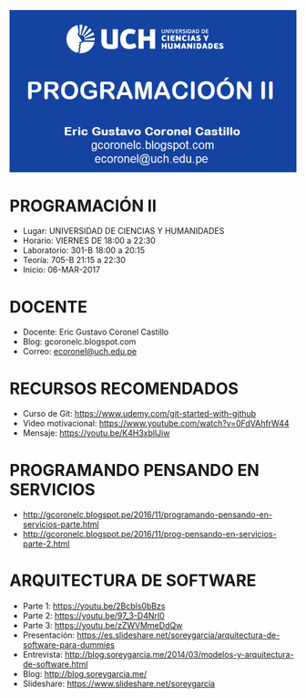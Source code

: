 ![PROGRAMACIÓN II](https://raw.githubusercontent.com/gcoronelc/UCH_PROG-II_2017-1/master/uch_prog2_2017_1.png)

# PROGRAMACIÓN II

- Lugar: UNIVERSIDAD DE CIENCIAS Y HUMANIDADES
- Horario: VIERNES DE 18:00 a 22:30
- Laboratorio: 301-B 18:00 a 20:15
- Teoría: 705-B 21:15 a 22:30
- Inicio: 06-MAR-2017


# DOCENTE

- Docente: Eric Gustavo Coronel Castillo
- Blog: gcoronelc.blogspot.com
- Correo: ecoronel@uch.edu.pe

# RECURSOS RECOMENDADOS

- Curso de Git: https://www.udemy.com/git-started-with-github
- Video motivacional: https://www.youtube.com/watch?v=0FdVAhfrW44
- Mensaje: https://youtu.be/K4H3xbllJiw

# PROGRAMANDO PENSANDO EN SERVICIOS

- http://gcoronelc.blogspot.pe/2016/11/programando-pensando-en-servicios-parte.html
- http://gcoronelc.blogspot.pe/2016/11/prog-pensando-en-servicios-parte-2.html


# ARQUITECTURA DE SOFTWARE

- Parte 1: https://youtu.be/2Bcbls0bBzs
- Parte 2: https://youtu.be/97_3-D4NrI0
- Parte 3: https://youtu.be/zZWVMmeDdQw
- Presentación: https://es.slideshare.net/soreygarcia/arquitectura-de-software-para-dummies
- Entrevista: http://blog.soreygarcia.me/2014/03/modelos-y-arquitectura-de-software.html
- Blog: http://blog.soreygarcia.me/
- Slideshare: https://www.slideshare.net/soreygarcia






